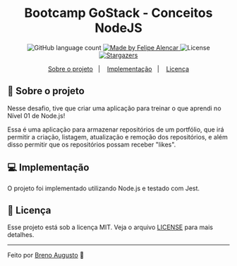 <h1 align="center">Bootcamp GoStack - Conceitos NodeJS</h1>

<p align="center">
  <img alt="GitHub language count" src="https://img.shields.io/github/languages/count/alencarfff/gostack-conceitos-nodejs?color=%2304D361">

  <a href="https://linkedin.com/in/alencar-dev">
    <img alt="Made by Felipe Alencar" src="https://img.shields.io/badge/made%20by-Felipe%20Alencar-%2304D361">
  </a>

  <img alt="License" src="https://img.shields.io/badge/license-MIT-%2304D361">

  <a href="https://github.com/alencarfff/gostack-conceitos-nodejs/stargazers">
    <img alt="Stargazers" src="https://img.shields.io/github/stars/alencarfff/gostack-conceitos-nodejs?style=social">
  </a>
</p>

<p align="center">
  <a href="#rocket-sobre-o-projeto">Sobre o projeto</a>&nbsp;&nbsp;&nbsp;|&nbsp;&nbsp;&nbsp;
  <a href="#computer-implementação">Implementação</a>&nbsp;&nbsp;&nbsp;|&nbsp;&nbsp;&nbsp;
  <a href="#memo-licença">Licença</a>
</p>

## :rocket: Sobre o projeto

Nesse desafio, tive que criar uma aplicação para treinar o que aprendi no Nível 01 de Node.js!

Essa é uma aplicação para armazenar repositórios de um portfólio, que irá permitir a criação, listagem, atualização e remoção dos repositórios, e além disso permitir que os repositórios possam receber "likes".

## :computer: Implementação

O projeto foi implementado utilizando Node.js e testado com Jest.

## :memo: Licença

Esse projeto está sob a licença MIT. Veja o arquivo [LICENSE](LICENSE) para mais detalhes.

---

Feito por <a href="https://www.linkedin.com/in/breno-augusto-915a951b5/" target="_blank">Breno Augusto</a> :wave:
